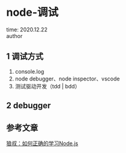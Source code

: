 # node-调试

time: 2020.12.22  
author

## 1 调试方式

1. console.log
2. node debugger、node inspector、vscode
3. 测试驱动开发（tdd | bdd）

## 2 debugger



## 参考文章

[狼叔：如何正确的学习Node.js](https://cnodejs.org/topic/5ab3166be7b166bb7b9eccf7)
